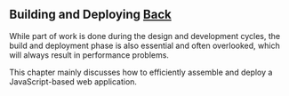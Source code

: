 ## Building and Deploying [Back](./../high_performance.md)

While part of work is done during the design and development cycles, the build and deployment phase is also essential and often overlooked, which will always result in performance problems.

This chapter mainly discusses how to efficiently assemble and deploy a JavaScript-based web application.
